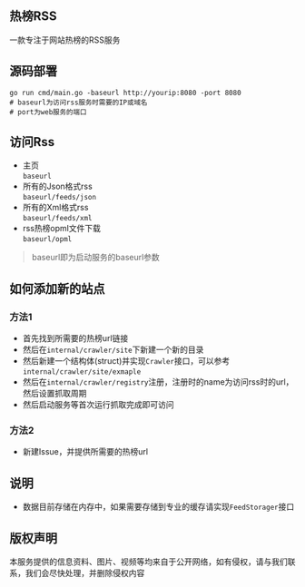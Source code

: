 ## 热榜RSS
一款专注于网站热榜的RSS服务

## 源码部署
```shell
go run cmd/main.go -baseurl http://yourip:8080 -port 8080
# baseurl为访问rss服务时需要的IP或域名
# port为web服务的端口
```

## 访问Rss
- 主页   
    `baseurl`
- 所有的Json格式rss    
    `baseurl/feeds/json`
- 所有的Xml格式rss  
    `baseurl/feeds/xml`
- rss热榜opml文件下载  
    `baseurl/opml`
> baseurl即为启动服务的baseurl参数

## 如何添加新的站点
### 方法1
- 首先找到所需要的热榜url链接
- 然后在`internal/crawler/site`下新建一个新的目录
- 然后新建一个结构体(struct)并实现`Crawler`接口，可以参考`internal/crawler/site/exmaple`
- 然后在`internal/crawler/registry`注册，注册时的name为访问rss时的url，然后设置抓取周期
- 然后启动服务等首次运行抓取完成即可访问

### 方法2
- 新建Issue，并提供所需要的热榜url



## 说明
- 数据目前存储在内存中，如果需要存储到专业的缓存请实现`FeedStorager`接口



## 版权声明
本服务提供的信息资料、图片、视频等均来自于公开网络，如有侵权，请与我们联系，我们会尽快处理，并删除侵权内容